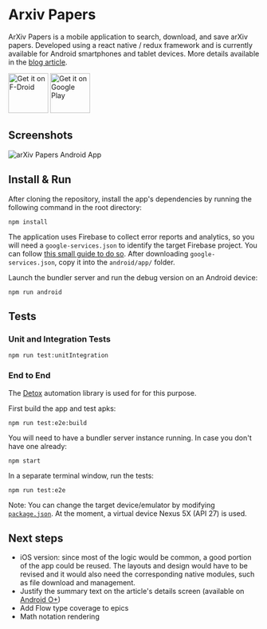 # Arxiv Papers

ArXiv Papers is a mobile application to search, download, and save arXiv papers.
Developed using a react native / redux framework and is currently available for Android smartphones and tablet devices.
More details available in the [blog article](https://lopespm.github.io/apps/2018/03/12/arxiv-papers).

[<img src="https://fdroid.gitlab.io/artwork/badge/get-it-on.png"
      alt="Get it on F-Droid"
      height="80">](https://f-droid.org/packages/com.rockbyte.arxiv/)
[<img src="https://play.google.com/intl/en_us/badges/images/generic/en_badge_web_generic.png"
      alt="Get it on Google Play"
      height="80">](https://play.google.com/store/apps/details?id=com.rockbyte.arxiv)

## Screenshots

![arXiv Papers Android App](https://lopespm.github.io/files/arxiv-papers/arxiv_layout_implementation.png)

## Install & Run

After cloning the repository, install the app's dependencies by running the following command in the root directory:

    npm install

The application uses Firebase to collect error reports and analytics, so you will need a `google-services.json` to identify the target Firebase project.
You can follow [this small guide to do so](https://firebase.google.com/docs/android/setup#manually_add_firebase).
After downloading `google-services.json`, copy it into the `android/app/` folder.

Launch the bundler server and run the debug version on an Android device:

    npm run android


## Tests

### Unit and Integration Tests

    npm run test:unitIntegration

### End to End

The [Detox](https://github.com/wix/detox) automation library is used for for this purpose.

First build the app and test apks:

    npm run test:e2e:build

You will need to have a bundler server instance running. In case you don't have one already:

    npm start

In a separate terminal window, run the tests:

    npm run test:e2e

Note: You can change the target device/emulator by modifying [`package.json`](package.json). At the moment, a virtual device Nexus 5X (API 27) is used.


## Next steps

 - iOS version: since most of the logic would be common, a good portion of the app could be reused.
 The layouts and design would have to be revised and it would also need the corresponding native modules, such as file download and management.
 - Justify the summary text on the article's details screen (available on [Android O+](https://developer.android.com/reference/android/widget/TextView#setJustificationMode(int)))
 - Add Flow type coverage to epics
 - Math notation rendering
